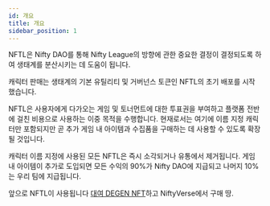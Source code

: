 ```yaml
---
id: 개요
title: 개요
sidebar_position: 1
---
```


NFTL은 Nifty DAO를 통해 Nifty League의 방향에 관한 중요한 결정이 결정되도록 하여 생태계를 분산시키는 데 도움이 됩니다.

캐릭터 판매는 생태계의 기본 유틸리티 및 거버넌스 토큰인 NFTL의 초기 배포를 시작했습니다.

NFTL은 사용자에게 다가오는 게임 및 토너먼트에 대한 투표권을 부여하고 플랫폼 전반에 걸친 비용으로 사용하는 이중 목적을 수행합니다. 현재로서는 여기에 이름 지정 캐릭터만 포함되지만 곧 추가 게임 내 아이템과 수집품을 구매하는 데 사용할 수 있도록 확장될 것입니다.

캐릭터 이름 지정에 사용된 모든 NFTL은 즉시 소각되거나 유통에서 제거됩니다. 게임 내 아이템이 추가로 도입되면 모든 수익의 90%가 Nifty DAO에 지급되고 나머지 10%는 우리 팀에 지급됩니다.

앞으로 NFTL이 사용됩니다 [대여 DEGEN NFT](http://localhost:3000/guides/rentals/rental-overview)하고 NiftyVerse에서 구매 땅.
